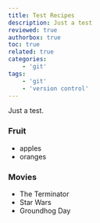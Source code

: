 ```yaml
---
title: Test Recipes
description: Just a test
reviewed: true
authorbox: true
toc: true
related: true
categories:
    - 'git'
tags:
    - 'git'
    - 'version control'
---
```


Just a test.

<!--more-->

### Fruit

* apples
* oranges

### Movies

* The Terminator
* Star Wars
* Groundhog Day
